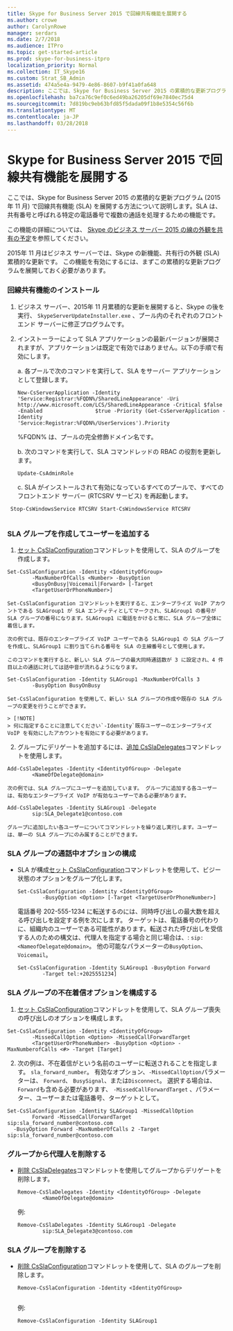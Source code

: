 ```yaml
---
title: Skype for Business Server 2015 で回線共有機能を展開する
ms.author: crowe
author: CarolynRowe
manager: serdars
ms.date: 2/7/2018
ms.audience: ITPro
ms.topic: get-started-article
ms.prod: skype-for-business-itpro
localization_priority: Normal
ms.collection: IT_Skype16
ms.custom: Strat_SB_Admin
ms.assetid: 474a5e4a-9479-4e86-8607-b9f41a0fa648
description: ここでは、Skype for Business Server 2015 の累積的な更新プログラム (2015 年 11 月) で回線共有機能 (SLA) を展開する方法について説明します。SLA は、共有番号と呼ばれる特定の電話番号で複数の通話を処理するための機能です。
ms.openlocfilehash: ba7ca76c9ef0c6ed49ba26205df69e7840ec75d4
ms.sourcegitcommit: 7d819bc9eb63bfd85f5dada09f1b8e5354c56f6b
ms.translationtype: MT
ms.contentlocale: ja-JP
ms.lasthandoff: 03/28/2018
---
```

# <a name="deploy-shared-line-appearance-in-skype-for-business-server-2015"></a>Skype for Business Server 2015 で回線共有機能を展開する
 
ここでは、Skype for Business Server 2015 の累積的な更新プログラム (2015 年 11 月) で回線共有機能 (SLA) を展開する方法について説明します。SLA は、共有番号と呼ばれる特定の電話番号で複数の通話を処理するための機能です。 
  
この機能の詳細については、 [Skype のビジネス サーバー 2015 の線の外観を共有の予定](../../plan-your-deployment/enterprise-voice-solution/shared-line-appearance.md)を参照してください。
  
2015年 11 月はビジネス サーバーでは、Skype の新機能、共有行の外観 (SLA) 累積的な更新です。 この機能を有効にするには、まずこの累積的な更新プログラムを展開しておく必要があります。
  
### <a name="install-shared-line-appearance"></a>回線共有機能のインストール

1. ビジネス サーバー、2015年 11 月累積的な更新を展開すると、Skype の後を実行、 `SkypeServerUpdateInstaller.exe` 、プール内のそれぞれのフロント エンド サーバーに修正プログラムです。
    
2. インストーラーによって SLA アプリケーションの最新バージョンが展開されますが、アプリケーションは既定で有効ではありません。以下の手順で有効にします。
    
    a. 各プールで次のコマンドを実行して、SLA をサーバー アプリケーションとして登録します。
    
   ```
   New-CsServerApplication -Identity 'Service:Registrar:%FQDN%/SharedLineAppearance' -Uri   http://www.microsoft.com/LCS/SharedLineAppearance -Critical $false -Enabled                 $true -Priority (Get-CsServerApplication -Identity              'Service:Registrar:%FQDN%/UserServices').Priority 
   ```

   %FQDN% は、プールの完全修飾ドメイン名です。 
    
    b. 次のコマンドを実行して、SLA コマンドレッドの RBAC の役割を更新します。 
    
   ```
   Update-CsAdminRole 
   ```

    c. SLA がインストールされて有効になっているすべてのプールで、すべてのフロントエンド サーバー (RTCSRV サービス) を再起動します。
    
  ```
   Stop-CsWindowsService RTCSRV Start-CsWindowsService RTCSRV
                
  ```

### <a name="create-an-sla-group-and-add-users-to-it"></a>SLA グループを作成してユーザーを追加する

1. [セット CsSlaConfiguration](https://docs.microsoft.com/powershell/module/skype/set-csslaconfiguration?view=skype-ps)コマンドレットを使用して、SLA のグループを作成します。
    
  ```
  Set-CsSlaConfiguration -Identity <IdentityOfGroup>
          -MaxNumberOfCalls <Number> -BusyOption
          <BusyOnBusy|Voicemail|Forward> [-Target
          <TargetUserOrPhoneNumber>]
  ```

    Set-CsSlaConfiguration コマンドレットを実行すると、エンタープライズ VoIP アカウントである SLAGroup1 が SLA エンティティとしてマークされ、SLAGroup1 の番号が SLA グループの番号になります。SLAGroup1 に電話をかけると常に、SLA グループ全体に着信します。
    
    次の例では、既存のエンタープライズ VoIP ユーザーである SLAGroup1 の SLA グループを作成し、SLAGroup1 に割り当てられる番号を SLA の主線番号として使用します。 
    
    このコマンドを実行すると、新しい SLA グループの最大同時通話数が 3 に設定され、4 件目以上の通話に対しては話中音が流れるようになります。
    
  ```
  Set-CsSlaConfiguration -Identity SLAGroup1 -MaxNumberOfCalls 3
          -BusyOption BusyOnBusy
  ```

    Set-CsSlaConfiguration を使用して、新しい SLA グループの作成や既存の SLA グループの変更を行うことができます。
    
    > [!NOTE]
    > 何に指定することに注意してください`-Identity`既存ユーザーのエンタープライズ VoIP を有効にしたアカウントを有効にする必要があります。
  
2. グループにデリゲートを追加するには、[追加 CsSlaDelegates](https://docs.microsoft.com/powershell/module/skype/add-cssladelegates?view=skype-ps)コマンドレットを使用します。
    
  ```
  Add-CsSlaDelegates -Identity <IdentityOfGroup> -Delegate
          <NameOfDelegate@domain>
  ```

    次の例では、SLA グループにユーザーを追加しています。 グループに追加する各ユーザーは、有効なエンタープライズ VoIP が有効なユーザーである必要があります。
    
  ```
  Add-CsSlaDelegates -Identity SLAGroup1 -Delegate
          sip:SLA_Delegate1@contoso.com
  ```

    グループに追加したい各ユーザーについてコマンドレットを繰り返し実行します。ユーザーは、単一の SLA グループにのみ属することができます。
    
### <a name="configure-the-sla-group-busy-option"></a>SLA グループの通話中オプションの構成

- SLA が構成[セット CsSlaConfiguration](https://docs.microsoft.com/powershell/module/skype/set-csslaconfiguration?view=skype-ps)コマンドレットを使用して、ビジー状態のオプションをグループ化します。
    
  ```
  Set-CsSlaConfiguration -Identity <IdentityOfGroup>
          -BusyOption <Option> [-Target <TargetUserOrPhoneNumber>]
  ```

    電話番号 202-555-1234 に転送するのには、同時呼び出しの最大数を超える呼び出しを設定する例を次にします。 ターゲットは、電話番号の代わりに、組織内のユーザーである可能性があります。転送された呼び出しを受信する人のための構文は、代理人を指定する場合と同じ場合は、: `sip:<NameofDelegate@domain>`。 他の可能なパラメーターの`BusyOption`、 `Voicemail`。
    
  ```
  Set-CsSlaConfiguration -Identity SLAGroup1 -BusyOption Forward
          -Target tel:+2025551234]
  ```

### <a name="configure-the-sla-group-missed-call-option"></a>SLA グループの不在着信オプションを構成する

1. [セット CsSlaConfiguration](https://docs.microsoft.com/powershell/module/skype/set-csslaconfiguration?view=skype-ps)コマンドレットを使用して、SLA グループ喪失の呼び出しのオプションを構成します。
    
  ```
  Set-CsSlaConfiguration -Identity <IdentityOfGroup> 
          -MissedCallOption <Option> -MissedCallForwardTarget
          <TargetUserOrPhoneNumber> -BusyOption <Option> -MaxNumberofCalls <#> -Target [Target]
  ```

2. 次の例は、不在着信がという名前のユーザーに転送されることを指定します。 `sla_forward_number`。 有効なオプション、`-MissedCallOption`パラメーターは、 `Forward`、 `BusySignal`、または`Disconnect`。 選択する場合は、`Forward`も含める必要があります、 `-MissedCallForwardTarget` 、パラメーター、ユーザーまたは電話番号、ターゲットとして。
    
  ```
  Set-CsSlaConfiguration -Identity SLAGroup1 -MissedCallOption
          Forward -MissedCallForwardTarget sip:sla_forward_number@contoso.com 
    -BusyOption Forward -MaxNumberOfCalls 2 -Target sip:sla_forward_number@contoso.com 
  ```

### <a name="remove-a-delegate-from-a-group"></a>グループから代理人を削除する

- [削除 CsSlaDelegates](https://docs.microsoft.com/powershell/module/skype/remove-cssladelegates?view=skype-ps)コマンドレットを使用してグループからデリゲートを削除します。
    
  ```
  Remove-CsSlaDelegates -Identity <IdentityOfGroup> -Delegate
          <NameOfDelegate@domain>
  ```

    例:
    
  ```
  Remove-CsSlaDelegates -Identity SLAGroup1 -Delegate
          sip:SLA_Delegate3@contoso.com
  ```

### <a name="delete-an-sla-group"></a>SLA グループを削除する

- [削除 CsSlaConfiguration](https://docs.microsoft.com/powershell/module/skype/remove-csslaconfiguration?view=skype-ps)コマンドレットを使用して、SLA のグループを削除します。
    
  ```
  Remove-CsSlaConfiguration -Identity <IdentityOfGroup>
          
  ```

    例: 
    
  ```
  Remove-CsSlaConfiguration -Identity SLAGroup1 
  ```


